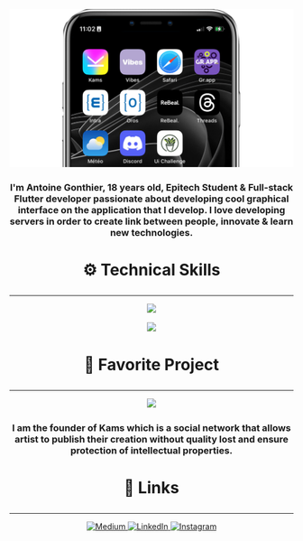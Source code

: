 
<a><img src="./iphone.png"></img></a>

<h3 align="center">I'm Antoine Gonthier, 18 years old, Epitech Student & Full-stack Flutter developer passionate about developing cool graphical interface on the application that I develop. I love developing servers in order to create link between people, innovate & learn new technologies.</h3>

# <p align="center">⚙️ Technical Skills</p>
----
<p align="center">
  <a>
    <img src="https://skillicons.dev/icons?i=flutter,mongodb,express,firebase,nodejs,js,dart,mysql,ruby,docker" />
  </a>
</p>
<p align="center">
  <a>
    <img src="https://skillicons.dev/icons?i=html,css,swift,gradle,graphql,git,github,supabase,kotlin,perl" />
  </a>
</p>

# <p align="center">🎨 Favorite Project</p>
----
<p align="center"><a href ="https://kams-art.com/"><img  height="60" src="https://media.discordapp.net/attachments/498933009177903105/1035108805207392266/IMG_9437.png?width=606&height=606"></a></p>

<h3 align="center">I am the founder of Kams which is a social network that allows artist to publish their creation without quality lost and ensure protection of intellectual properties.</h3>

# <p align="center">🔗 Links</p>
----
<p align="center">
  <a href="https://medium.com/@zkhwctb">
    <img src="https://img.shields.io/badge/medium-fff?style=for-the-badge&logo=medium&logoColor=black" alt="Medium">
  </a>
  <a href="https://www.linkedin.com/in/antoine-gonthier-029a32242">
    <img src="https://img.shields.io/badge/linkedin-0A66C2?style=for-the-badge&logo=linkedin&logoColor=white" alt="LinkedIn">
  </a>
  <a href="http://instagram.com/antoine.gtier/">
    <img src="https://img.shields.io/badge/instagram-1DA1F2?style=for-the-badge&logo=instagram&logoColor=white" alt="Instagram">
  </a>
</p>

